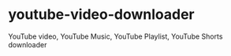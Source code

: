 # youtube-video-downloader
YouTube video, YouTube Music, YouTube Playlist, YouTube Shorts downloader
